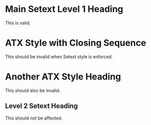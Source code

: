 Main Setext Level 1 Heading
============================

This is valid.

# ATX Style with Closing Sequence #

This should be invalid when Setext style is enforced.

# Another ATX Style Heading ###

This should also be invalid.

Level 2 Setext Heading
----------------------

This should not be affected.

